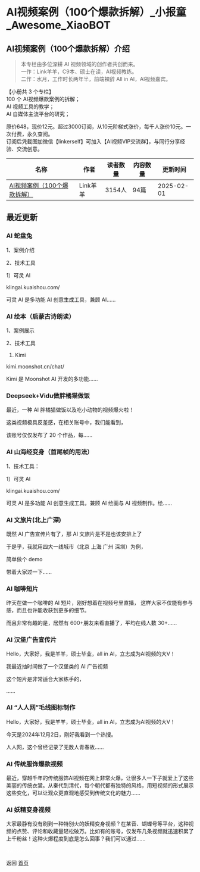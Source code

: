 # AI视频案例（100个爆款拆解）_小报童_Awesome_XiaoBOT

## AI视频案例（100个爆款拆解）介绍
> 本专栏由多位深耕 AI 视频领域的创作者共创而来。    
一作：Link羊羊，C9本、硕士在读，AI视频教练。    
二作：水月，工作时长两年半，前端裸辞 All in AI，AI视频嘉宾。    
    
【小册共 3 个专栏】    
100 个 AI视频爆款案例的拆解；    
AI 视频工具的教学；    
AI 自媒体主流平台的研究；    
    
原价648，现价12元。超过3000订阅，从10元阶梯式涨价，每千人涨价10元。一次付费，永久查阅。    
订阅后凭截图加微信【linkerself】可加入【AI视频VIP交流群】，与同行分享经验、交流创意。  
  


|名称|作者|读者数量|内容数量|更新时间|
|---|---|---|---|---|
|[AI视频案例（100个爆款拆解）](https://xiaobot.net/p/link100?refer=0b133df9-27dc-423b-8101-639049001c13)|Link羊羊|3154人|94篇|2025-02-01|

## 最近更新
### AI 蛇盘兔

1、案例介绍

2、技术工具

1）可灵 AI

klingai.kuaishou.com/

可灵 AI 是多功能 AI 创意生成工具，兼顾 AI......

### AI 绘本（启蒙古诗朗读）

1、案例展示

2、技术工具

1) Kimi

kimi.moonshot.cn/chat/

Kimi 是 Moonshot AI 开发的多功能......

### Deepseek+Vidu做胖橘猫做饭

最近，一种 AI 胖橘猫做饭以及吃小动物的视频爆火啦！

这类视频极具反差感，在相关账号中，我们能看到，

该账号仅仅发布了 20 个作品，每......

### AI 山海经变身（首尾帧的用法）

1、技术工具：

1）可灵 AI

klingai.kuaishou.com/

可灵 AI 是多功能 AI 创意生成工具，兼顾 AI 绘画与 AI 视频制作。绘......

### AI 文旅片(北上广深)

既然 AI 广告宣传片有了，那 AI 文旅片是不是也该安排上了

于是乎，我就用四大一线城市（北京 上海 广州 深圳）为例，

简单做个 demo

带着大家过一下......

### AI 咖啡短片

昨天在做一个咖啡的 AI 短片，刚好想着在视频号里直播， 这样大家不仅能有参与感，而且也许能收获到更多的细节。

而且非常有趣的是，居然有 600+朋友来看直播了，平均在线人数 30+......

### AI 汉堡广告宣传片

Hello，大家好，我是羊羊，硕士毕业，all in AI，立志成为AI视频的大V！

我最近抽时间做了一个汉堡类的 AI 广告视频

这个短片是非常适合大家练手的，

......

### AI “人人网”毛线图标制作

Hello，大家好，我是羊羊，硕士毕业，all in AI，立志成为AI视频的大V！

今天是2024年12月2日，刚好我看到一个热搜。

人人网，这个曾经记录了无数人青春故......

### AI 传统服饰爆款视频

最近，穿越千年的传统服饰AI视频在网上非常火爆，让很多人一下子就爱上了这些美丽的传统衣裳。从秦代到清代，每个朝代都有独特的风格，用短视频的形式展示这些变化，可以让观众更直观地感受到传统文化的魅力......

### AI 妖精变身视频

大家最静有没有刷到一种特别火的妖精变身视频？在某音、蝴蝶号等平台，这种视频的点赞、评论和收藏量轻松破万。比如有的账号，仅发布几条视频就迅速积累了上千粉丝！这种火爆程度到底是怎么回事？我们可以通过......


<a href="https://github.com/Reno9527/awesome-xiaobot" style="color: white; text-decoration: none;">awesome-xiaobot</a>

返回 [首页](../README.md)

